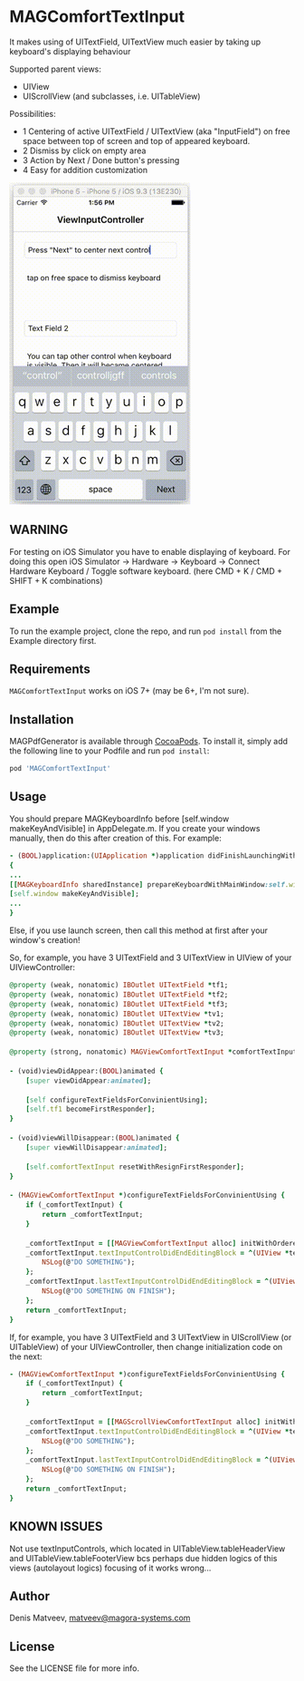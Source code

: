 # MAGComfortTextInput
It makes using of UITextField, UITextView much easier by taking up keyboard's displaying behaviour

Supported parent views:
*  UIView
*  UIScrollView (and subclasses, i.e. UITableView)
  
Possibilities:
*  1 Centering of active UITextField / UITextView (aka "InputField") on free space between top of screen and top of appeared keyboard.
*  2 Dismiss by click on empty area
*  3 Action by Next / Done button's pressing
*  4 Easy for addition customization

![](https://github.com/Magora-IOS/MAGComfortTextInput/blob/master/Preview/MAGComfortTextInput.gif)

## WARNING

For testing on iOS Simulator you have to enable displaying of keyboard. For doing this open iOS Simulator -> Hardware -> Keyboard -> Connect Hardware Keyboard / Toggle software keyboard. (here CMD + K / CMD + SHIFT + K combinations)

## Example

To run the example project, clone the repo, and run `pod install` from the Example directory first.

## Requirements

`MAGComfortTextInput` works on iOS 7+ (may be 6+, I'm not sure).

## Installation

MAGPdfGenerator is available through [CocoaPods](http://cocoapods.org). To install
it, simply add the following line to your Podfile and run `pod install`:

```ruby
pod 'MAGComfortTextInput'
```

## Usage

You should prepare MAGKeyboardInfo before [self.window makeKeyAndVisible] in AppDelegate.m. If you create your windows manually, then do this after creation of this. For example:

```ruby
- (BOOL)application:(UIApplication *)application didFinishLaunchingWithOptions:(NSDictionary *)launchOptions
{
...
[[MAGKeyboardInfo sharedInstance] prepareKeyboardWithMainWindow:self.window];
[self.window makeKeyAndVisible];
...
}
```

Else, if you use launch screen, then call this method at first after your window's creation! 

So, for example, you have 3 UITextField and 3 UITextView in UIView of your UIViewController:

```ruby
@property (weak, nonatomic) IBOutlet UITextField *tf1;
@property (weak, nonatomic) IBOutlet UITextField *tf2;
@property (weak, nonatomic) IBOutlet UITextField *tf3;
@property (weak, nonatomic) IBOutlet UITextView *tv1;
@property (weak, nonatomic) IBOutlet UITextView *tv2;
@property (weak, nonatomic) IBOutlet UITextView *tv3;

@property (strong, nonatomic) MAGViewComfortTextInput *comfortTextInput;

- (void)viewDidAppear:(BOOL)animated {
    [super viewDidAppear:animated];

    [self configureTextFieldsForConvinientUsing];
    [self.tf1 becomeFirstResponder];
}

- (void)viewWillDisappear:(BOOL)animated {
    [super viewWillDisappear:animated];
    
    [self.comfortTextInput resetWithResignFirstResponder];
}

- (MAGViewComfortTextInput *)configureTextFieldsForConvinientUsing {
    if (_comfortTextInput) {
        return _comfortTextInput;
    }
    
    _comfortTextInput = [[MAGViewComfortTextInput alloc] initWithOrderedTextInputControls:@[self.tf1,self.tv1,self.tf2,self.tv2,self.tf3,self.tv3 ] withOwnerView:self.view];
    _comfortTextInput.textInputControlDidEndEditingBlock = ^(UIView *textInputControl) {
        NSLog(@"DO SOMETHING");
    };
    _comfortTextInput.lastTextInputControlDidEndEditingBlock = ^(UIView *textInputControl) {
        NSLog(@"DO SOMETHING ON FINISH");
    };
    return _comfortTextInput;
}
```

If, for example, you have 3 UITextField and 3 UITextView in UIScrollView (or UITableView) of your UIViewController, then change initialization code on the next:

```ruby
- (MAGViewComfortTextInput *)configureTextFieldsForConvinientUsing {
    if (_comfortTextInput) {
        return _comfortTextInput;
    }
    
    _comfortTextInput = [[MAGScrollViewComfortTextInput alloc] initWithOrderedTextInputControls:@[self.tf1,self.tv1,self.tf2,self.tv2,self.tf3,self.tv3 ] withOwnerView:self.view withScrollViewInsideOwnerViewWhereTextFieldsLocated:self.scrollView];
    _comfortTextInput.textInputControlDidEndEditingBlock = ^(UIView *textInputControl) {
        NSLog(@"DO SOMETHING");
    };
    _comfortTextInput.lastTextInputControlDidEndEditingBlock = ^(UIView *textInputControl) {
        NSLog(@"DO SOMETHING ON FINISH");
    };
    return _comfortTextInput;
}
```
## KNOWN ISSUES

Not use textInputControls, which located in UITableView.tableHeaderView and UITableView.tableFooterView bcs perhaps due hidden logics of this views (autolayout logics) focusing of it works wrong... 

## Author

Denis Matveev, matveev@magora-systems.com

## License

See the LICENSE file for more info.

